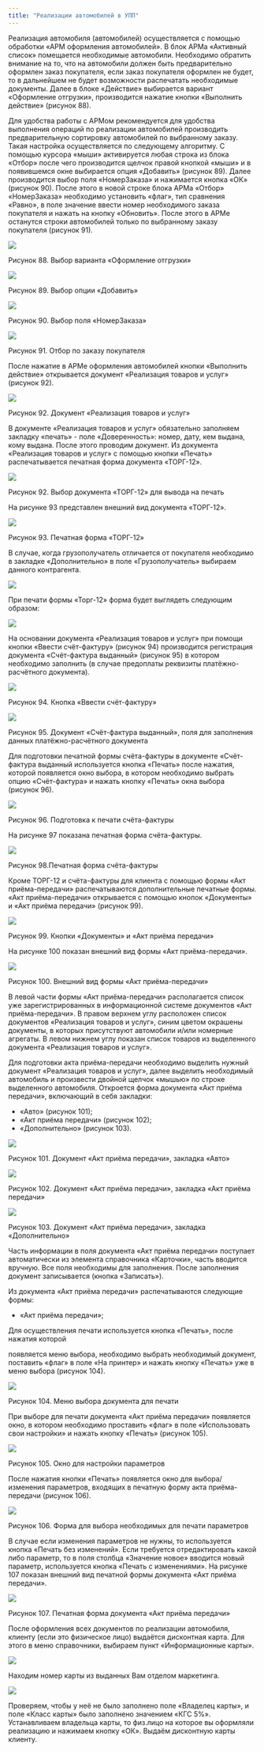 ```yaml
---
title: "Реализации автомобилей в УПП"
---
```


Реализация автомобиля (автомобилей) осуществляется с помощью обработки «АРМ оформления автомобилей». В блок АРМа «Активный список» помещается необходимые автомобили. Необходимо обратить внимание на то, что на автомобили должен быть предварительно оформлен заказ покупателя, если заказ покупателя оформлен не будет, то в дальнейшем не будет возможности распечатать необходимые документы. Далее в блоке «Действие» выбирается вариант «Оформление отгрузки», производится нажатие кнопки «Выполнить действие» (рисунок 88).

Для удобства работы с АРМом рекомендуется для удобства выполнения операций по реализации автомобилей производить предварительную сортировку автомобилей по выбранному заказу. Такая настройка осуществляется по следующему алгоритму. С помощью курсора «мыши» активируется любая строка из блока «Отбор» после чего производится щелчок правой кнопкой «мыши» и в появившемся окне выбирается опция «Добавить» (рисунок 89). Далее производится выбор поля «НомерЗаказа» и нажимается кнопка «ОК» (рисунок 90). После этого в новой строке блока АРМа «Отбор» «НомерЗаказа» необходимо установить «флаг», тип сравнения «Равно», в поле значение ввести номер необходимого заказа покупателя и нажать на кнопку «Обновить». После этого в АРМе останутся строки автомобилей только по выбранному заказу покупателя (рисунок 91).

![](UPP/_attach/lu20443snoa_tmp_b67a3f311a7e8897.jpg)

Рисунок 88. Выбор варианта «Оформление отгрузки»

![](UPP/_attach/lu20443snoa_tmp_ddfa860258ac715c.jpg)

Рисунок 89. Выбор опции «Добавить»

![](UPP/_attach/lu20443snoa_tmp_31a2779a0817ebbe.jpg)

Рисунок 90. Выбор поля «НомерЗаказа»

![](UPP/_attach/lu20443snoa_tmp_7e5acdfa70fe5951.jpg)

Рисунок 91. Отбор по заказу покупателя

После нажатие в АРМе оформления автомобилей кнопки «Выполнить действие» открывается документ «Реализация товаров и услуг» (рисунок 92).

![](UPP/_attach/lu20443snoa_tmp_23adce8857475404.png)

Рисунок 92. Документ «Реализация товаров и услуг»

В документе «Реализация товаров и услуг» обязательно заполняем закладку «печать» - поле «Доверенность»: номер, дату, кем выдана, кому выдана. После этого проводим документ. Из документа «Реализация товаров и услуг» с помощью кнопки «Печать» распечатывается печатная форма документа «ТОРГ-12».

![](UPP/_attach/lu20443snoa_tmp_25d8b56d55c747dd.jpg)

Рисунок 92. Выбор документа «ТОРГ-12» для вывода на печать

На рисунке 93 представлен внешний вид документа «ТОРГ-12».

![](UPP/_attach/lu20443snoa_tmp_9cdbbb763ca3789.png)

Рисунок 93. Печатная форма «ТОРГ-12»

В случае, когда грузополучатель отличается от покупателя необходимо в закладке «Дополнительно» в поле «Грузополучатель» выбираем данного контрагента.

![](UPP/_attach/lu20443snoa_tmp_680b058efaf084fa.png)

При печати формы «Торг-12» форма будет выглядеть следующим образом:

![](UPP/_attach/lu20443snoa_tmp_2513481721e91340.png)

На основании документа «Реализация товаров и услуг» при помощи кнопки «Ввести счёт-фактуру» (рисунок 94) производится регистрация документа «Счёт-фактура выданный» (рисунок 95) в котором необходимо заполнить (в случае предоплаты реквизиты платёжно-расчётного документа).

![](UPP/_attach/lu20443snoa_tmp_573510c4d9090efb.jpg)

Рисунок 94. Кнопка «Ввести счёт-фактуру»

![](UPP/_attach/lu20443snoa_tmp_7daa5b5f78fc0b0.jpg)

Рисунок 95. Документ «Счёт-фактура выданный», поля для заполнения данных платёжно-расчётного документа

Для подготовки печатной формы счёта-фактуры в документе «Счёт-фактура выданный используется кнопка «Печать» после нажатия, которой появляется окно выбора, в котором необходимо выбрать опцию «Счёт-фактура» и нажать кнопку «Печать» окна выбора (рисунок 96).

![](UPP/_attach/lu20443snoa_tmp_7adbcf23489fb12b.jpg)

Рисунок 96. Подготовка к печати счёта-фактуры

На рисунке 97 показана печатная форма счёта-фактуры.

![](UPP/_attach/lu20443snoa_tmp_14979a6a790a37c1.png)

Рисунок 98.Печатная форма счёта-фактуры

Кроме ТОРГ-12 и счёта-фактуры для клиента с помощью формы «Акт приёма-передачи» распечатываются дополнительные печатные формы. «Акт приёма-передачи» открывается с помощью кнопок «Документы» и «Акт приёма передачи» (рисунок 99).

![](UPP/_attach/lu20443snoa_tmp_a692740242c7df47.jpg)

Рисунок 99. Кнопки «Документы» и «Акт приёма передачи»

На рисунке 100 показан внешний вид формы «Акт приёма-передачи».

![](UPP/_attach/lu20443snoa_tmp_79efd44e9e9c7abb.png)

Рисунок 100. Внешний вид формы «Акт приёма-передачи»

В левой части формы «Акт приёма-передачи» располагается список уже зарегистрированных в информационной системе документов «Акт приёма-передачи». В правом верхнем углу расположен список документов «Реализация товаров и услуг», синим цветом окрашены документы, в которых присутствуют автомобили и/или номерные агрегаты. В левом нижнем углу показан список товаров из выделенного документа «Реализация товаров и услуг».

Для подготовки акта приёма-передачи необходимо выделить нужный документ «Реализация товаров и услуг», далее выделить необходимый автомобиль и произвести двойной щелчок «мышью» по строке выделенного автомобиля. Откроется форма документа «Акт приёма передачи», включающий в себя закладки:

- «Авто» (рисунок 101);
- «Акт приёма передачи» (рисунок 102);
- «Дополнительно» (рисунок 103).

![](UPP/_attach/lu20443snoa_tmp_c1f1661ddf713538.png)

Рисунок 101. Документ «Акт приёма передачи», закладка «Авто»

![](UPP/_attach/lu20443snoa_tmp_50cdcdab9e9aed1b.png)

Рисунок 102. Документ «Акт приёма передачи», закладка «Акт приёма передачи»

![](UPP/_attach/lu20443snoa_tmp_e210e27295d0f703.png)

Рисунок 103. Документ «Акт приёма передачи», закладка «Дополнительно»

Часть информации в поля документа «Акт приёма передачи» поступает автоматически из элемента справочника «Карточки», часть вводится вручную. Все поля необходимы для заполнения. После заполнения документ записывается (кнопка «Записать»).

Из документа «Акт приёма передачи» распечатываются следующие формы:  
- «Акт приёма передачи»;

Для осуществления печати используется кнопка «Печать», после нажатия которой

появляется меню выбора, необходимо выбрать необходимый документ, поставить «флаг» в поле «На принтер» и нажать кнопку «Печать» уже в меню выбора (рисунок 104).

![](UPP/_attach/lu20443snoa_tmp_3c1d24177ee5115.jpg)

Рисунок 104. Меню выбора документа для печати

При выборе для печати документа «Акт приёма передачи» появляется окно, в котором необходимо проставить «флаг» в поле «Использовать свои настройки» и нажать кнопку «Печать» (рисунок 105).

![](UPP/_attach/lu20443snoa_tmp_644d6e158c8c43e9.jpg)

Рисунок 105. Окно для настройки параметров

После нажатия кнопки «Печать» появляется окно для выбора/изменения параметров, входящих в печатную форму акта приёма-передачи (рисунок 106).

![](UPP/_attach/lu20443snoa_tmp_f32ec8e96aaae7c.jpg)

Рисунок 106. Форма для выбора необходимых для печати параметров

В случае если изменения параметров не нужны, то используется кнопка «Печать без изменений». Если требуется отредактировать какой либо параметр, то в поля столбца «Значение новое» вводится новый параметр, используется кнопка «Печать с изменениями». На рисунке 107 показан внешний вид печатной формы документа «Акт приёма передачи».

![](UPP/_attach/lu20443snoa_tmp_3e3dbef89751cfb1.png)

Рисунок 107. Печатная форма документа «Акт приёма передачи»

После оформления всех документов по реализации автомобиля, клиенту (если это физическое лицо) выдаётся дисконтная карта. Для этого в меню справочники, выбираем пункт «Информационные карты».

![](UPP/_attach/lu20443snoa_tmp_d48440d8e52a40a2.png)

Находим номер карты из выданных Вам отделом маркетинга.

![](UPP/_attach/lu20443snoa_tmp_1143b226f65bbed.png)

Проверяем, чтобы у неё не было заполнено поле «Владелец карты», и поле «Класс карты» было заполнено значением «КГС 5%». Устанавливаем владельца карты, то физ.лицо на которое вы оформляли реализацию и нажимаем кнопку «ОК». Выдаём дисконтную карты клиенту.